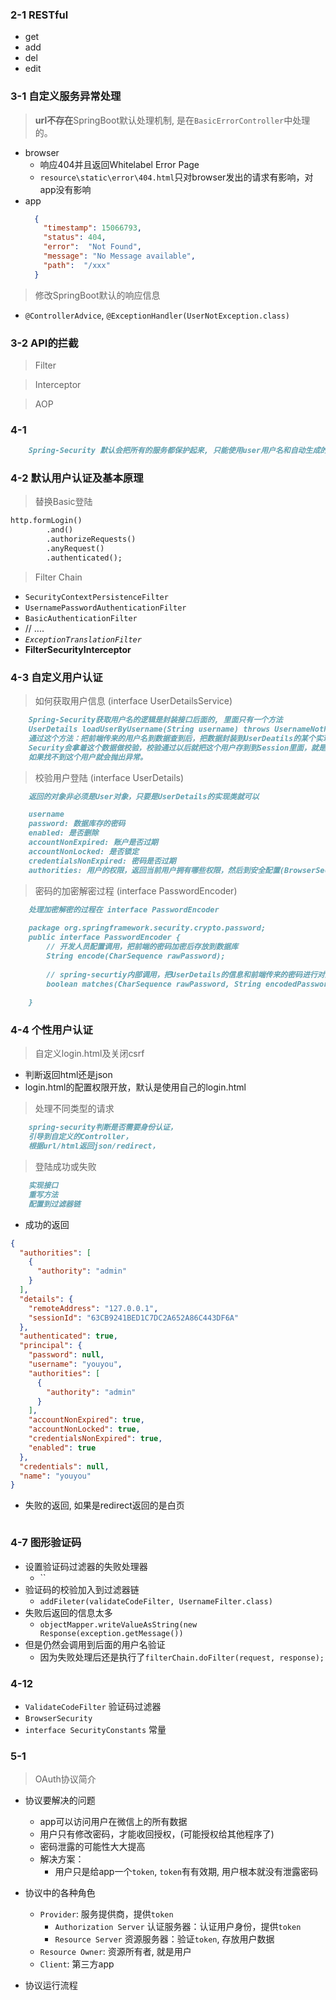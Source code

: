 ### 2-1 RESTful

- get
- add
- del
- edit

### 3-1 自定义服务异常处理

> **url不存在**SpringBoot默认处理机制, 是在`BasicErrorController`中处理的。

- browser
    - 响应404并且返回Whitelabel Error Page 
    - `resource\static\error\404.html`只对browser发出的请求有影响，对app没有影响
- app 
    ```json
      {
        "timestamp": 15066793,
        "status": 404,
        "error":  "Not Found",
        "message": "No Message available",
        "path":  "/xxx"
      }
    ```
    
> 修改SpringBoot默认的响应信息

- `@ControllerAdvice`, `@ExceptionHandler(UserNotException.class)`


### 3-2 API的拦截

> Filter

> Interceptor

> AOP

### 4-1 

```markdown
    Spring-Security 默认会把所有的服务都保护起来, 只能使用user用户名和自动生成的密码登陆
```

### 4-2 默认用户认证及基本原理

> 替换Basic登陆

```markdown
http.formLogin()
        .and()
        .authorizeRequests()
        .anyRequest()
        .authenticated();
```

> Filter Chain

- `SecurityContextPersistenceFilter`
- `UsernamePasswordAuthenticationFilter`
- `BasicAuthenticationFilter`
- // ....
- *`ExceptionTranslationFilter`*
- **FilterSecurityInterceptor**


### 4-3 自定义用户认证

> 如何获取用户信息 (interface UserDetailsService)

```markdown
    Spring-Security获取用户名的逻辑是封装接口后面的, 里面只有一个方法
    UserDetails loadUserByUsername(String username) throws UsernameNotFoundException
    通过这个方法：把前端传来的用户名到数据查到后，把数据封装到UserDeatils的某个实现类，并且返回。
    Security会拿着这个数据做校验，校验通过以后就把这个用户存到到Session里面，就是登陆成功了。
    如果找不到这个用户就会抛出异常。
```

> 校验用户登陆 (interface UserDetails)     

```markdown
    返回的对象非必须是User对象，只要是UserDetails的实现类就可以

    username
    password: 数据库存的密码
    enabled: 是否删除
    accountNonExpired: 账户是否过期
    accountNonLocked: 是否锁定
    credentialsNonExpired: 密码是否过期
    authorities: 用户的权限，返回当前用户拥有哪些权限，然后到安全配置(BrowserSecurityConfig)里面去验证用户的权限，
```

> 密码的加密解密过程 (interface PasswordEncoder)

```markdown
    处理加密解密的过程在 interface PasswordEncoder
    
    package org.springframework.security.crypto.password;
    public interface PasswordEncoder {
        // 开发人员配置调用，把前端的密码加密后存放到数据库
    	String encode(CharSequence rawPassword);
    
        // spring-securtiy内部调用，把UserDetails的信息和前端传来的密码进行对比
    	boolean matches(CharSequence rawPassword, String encodedPassword);
    
    }
```

### 4-4 个性用户认证

> 自定义login.html及关闭csrf

- 判断返回html还是json
- login.html的配置权限开放，默认是使用自己的login.html

> 处理不同类型的请求

```markdown
    spring-security判断是否需要身份认证，
    引导到自定义的Controller，
    根据url/html返回json/redirect，
```

> 登陆成功或失败

```markdown
    实现接口
    重写方法
    配置到过滤器链
```

- 成功的返回
```json
{
  "authorities": [
    {
      "authority": "admin"
    }
  ],
  "details": {
    "remoteAddress": "127.0.0.1",
    "sessionId": "63CB9241BED1C7DC2A652A86C443DF6A"
  },
  "authenticated": true,
  "principal": {
    "password": null,
    "username": "youyou",
    "authorities": [
      {
        "authority": "admin"
      }
    ],
    "accountNonExpired": true,
    "accountNonLocked": true,
    "credentialsNonExpired": true,
    "enabled": true
  },
  "credentials": null,
  "name": "youyou"
}
```

- 失败的返回, 如果是redirect返回的是白页

```json

```

### 4-7 图形验证码

- 设置验证码过滤器的失败处理器
    - ``    
- 验证码的校验加入到过滤器链
    - `addFileter(validateCodeFilter, UsernameFilter.class)`
- 失败后返回的信息太多
    - `objectMapper.writeValueAsString(new Response(exception.getMessage())`    
- 但是仍然会调用到后面的用户名验证
    - 因为失败处理后还是执行了`filterChain.doFilter(request, response);`



### 4-12
    
- `ValidateCodeFilter` 验证码过滤器
- `BrowserSecurity`    
- `interface SecurityConstants` 常量

### 5-1

> OAuth协议简介
    
- 协议要解决的问题
    - app可以访问用户在微信上的所有数据
    - 用户只有修改密码，才能收回授权，(可能授权给其他程序了)
    - 密码泄露的可能性大大提高
    - 解决方案：
        - 用户只是给app一个`token`, `token`有有效期, 用户根本就没有泄露密码

- 协议中的各种角色
    - `Provider`: 服务提供商，提供`token`
        - `Authorization Server` 认证服务器：认证用户身份，提供`token`
        - `Resource Server` 资源服务器：验证`token`, 存放用户数据
    - `Resource Owner`: 资源所有者, 就是用户
    - `Client`: 第三方app

- 协议运行流程    
     